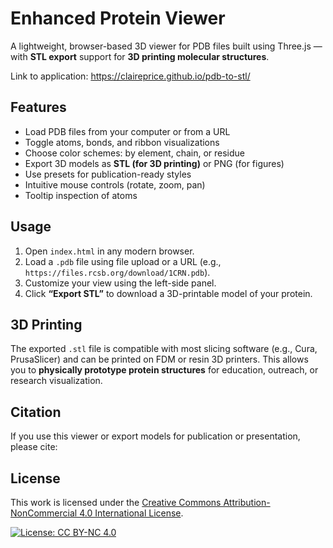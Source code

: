 # Enhanced Protein Viewer

A lightweight, browser-based 3D viewer for PDB files built using Three.js — with **STL export** support for **3D printing molecular structures**.

Link to application: https://claireprice.github.io/pdb-to-stl/

## Features

- Load PDB files from your computer or from a URL
- Toggle atoms, bonds, and ribbon visualizations
- Choose color schemes: by element, chain, or residue
- Export 3D models as **STL (for 3D printing)** or PNG (for figures)
- Use presets for publication-ready styles
- Intuitive mouse controls (rotate, zoom, pan)
- Tooltip inspection of atoms

## Usage

1. Open `index.html` in any modern browser.
2. Load a `.pdb` file using file upload or a URL (e.g., `https://files.rcsb.org/download/1CRN.pdb`).
3. Customize your view using the left-side panel.
4. Click **“Export STL”** to download a 3D-printable model of your protein.

## 3D Printing

The exported `.stl` file is compatible with most slicing software (e.g., Cura, PrusaSlicer) and can be printed on FDM or resin 3D printers. This allows you to **physically prototype protein structures** for education, outreach, or research visualization.

## Citation

If you use this viewer or export models for publication or presentation, please cite:


## License

This work is licensed under the [Creative Commons Attribution-NonCommercial 4.0 International License](https://creativecommons.org/licenses/by-nc/4.0/).

[![License: CC BY-NC 4.0](https://img.shields.io/badge/License-CC%20BY--NC%204.0-lightgrey.svg)](https://creativecommons.org/licenses/by-nc/4.0/)
